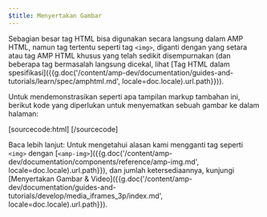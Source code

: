 ```yaml
---
$title: Menyertakan Gambar
---
```


Sebagian besar tag HTML bisa digunakan secara langsung dalam AMP HTML, namun tag tertentu seperti tag `<img>`, diganti dengan yang setara atau tag AMP HTML khusus yang telah sedikit disempurnakan (dan beberapa tag bermasalah langsung dicekal, lihat [Tag HTML dalam spesifikasi]({{g.doc('/content/amp-dev/documentation/guides-and-tutorials/learn/spec/amphtml.md', locale=doc.locale).url.path}})).

Untuk mendemonstrasikan seperti apa tampilan markup tambahan ini, berikut kode yang diperlukan untuk menyematkan sebuah gambar ke dalam halaman:

[sourcecode:html]
<amp-img src="welcome.jpg" alt="Welcome" height="400" width="800"></amp-img>
[/sourcecode]

Baca lebih lanjut: Untuk mengetahui alasan kami mengganti tag seperti `<img>` dengan [`<amp-img>`]({{g.doc('/content/amp-dev/documentation/components/reference/amp-img.md', locale=doc.locale).url.path}}), dan jumlah ketersediaannya, kunjungi [Menyertakan Gambar & Video]({{g.doc('/content/amp-dev/documentation/guides-and-tutorials/develop/media_iframes_3p/index.md', locale=doc.locale).url.path}}).
